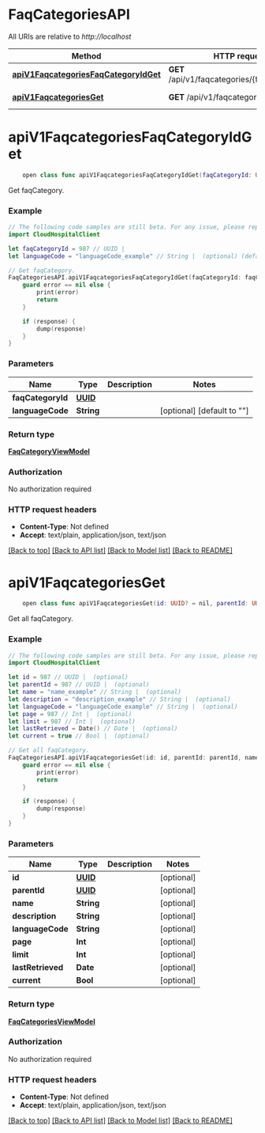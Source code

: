 # FaqCategoriesAPI

All URIs are relative to *http://localhost*

Method | HTTP request | Description
------------- | ------------- | -------------
[**apiV1FaqcategoriesFaqCategoryIdGet**](FaqCategoriesAPI.md#apiv1faqcategoriesfaqcategoryidget) | **GET** /api/v1/faqcategories/{faqCategoryId} | Get faqCategory.
[**apiV1FaqcategoriesGet**](FaqCategoriesAPI.md#apiv1faqcategoriesget) | **GET** /api/v1/faqcategories | Get all faqCategory.


# **apiV1FaqcategoriesFaqCategoryIdGet**
```swift
    open class func apiV1FaqcategoriesFaqCategoryIdGet(faqCategoryId: UUID, languageCode: String? = nil, completion: @escaping (_ data: FaqCategoryViewModel?, _ error: Error?) -> Void)
```

Get faqCategory.

### Example 
```swift
// The following code samples are still beta. For any issue, please report via http://github.com/OpenAPITools/openapi-generator/issues/new
import CloudHospitalClient

let faqCategoryId = 987 // UUID | 
let languageCode = "languageCode_example" // String |  (optional) (default to "")

// Get faqCategory.
FaqCategoriesAPI.apiV1FaqcategoriesFaqCategoryIdGet(faqCategoryId: faqCategoryId, languageCode: languageCode) { (response, error) in
    guard error == nil else {
        print(error)
        return
    }

    if (response) {
        dump(response)
    }
}
```

### Parameters

Name | Type | Description  | Notes
------------- | ------------- | ------------- | -------------
 **faqCategoryId** | [**UUID**](.md) |  | 
 **languageCode** | **String** |  | [optional] [default to &quot;&quot;]

### Return type

[**FaqCategoryViewModel**](FaqCategoryViewModel.md)

### Authorization

No authorization required

### HTTP request headers

 - **Content-Type**: Not defined
 - **Accept**: text/plain, application/json, text/json

[[Back to top]](#) [[Back to API list]](../README.md#documentation-for-api-endpoints) [[Back to Model list]](../README.md#documentation-for-models) [[Back to README]](../README.md)

# **apiV1FaqcategoriesGet**
```swift
    open class func apiV1FaqcategoriesGet(id: UUID? = nil, parentId: UUID? = nil, name: String? = nil, description: String? = nil, languageCode: String? = nil, page: Int? = nil, limit: Int? = nil, lastRetrieved: Date? = nil, current: Bool? = nil, completion: @escaping (_ data: FaqCategoriesViewModel?, _ error: Error?) -> Void)
```

Get all faqCategory.

### Example 
```swift
// The following code samples are still beta. For any issue, please report via http://github.com/OpenAPITools/openapi-generator/issues/new
import CloudHospitalClient

let id = 987 // UUID |  (optional)
let parentId = 987 // UUID |  (optional)
let name = "name_example" // String |  (optional)
let description = "description_example" // String |  (optional)
let languageCode = "languageCode_example" // String |  (optional)
let page = 987 // Int |  (optional)
let limit = 987 // Int |  (optional)
let lastRetrieved = Date() // Date |  (optional)
let current = true // Bool |  (optional)

// Get all faqCategory.
FaqCategoriesAPI.apiV1FaqcategoriesGet(id: id, parentId: parentId, name: name, description: description, languageCode: languageCode, page: page, limit: limit, lastRetrieved: lastRetrieved, current: current) { (response, error) in
    guard error == nil else {
        print(error)
        return
    }

    if (response) {
        dump(response)
    }
}
```

### Parameters

Name | Type | Description  | Notes
------------- | ------------- | ------------- | -------------
 **id** | [**UUID**](.md) |  | [optional] 
 **parentId** | [**UUID**](.md) |  | [optional] 
 **name** | **String** |  | [optional] 
 **description** | **String** |  | [optional] 
 **languageCode** | **String** |  | [optional] 
 **page** | **Int** |  | [optional] 
 **limit** | **Int** |  | [optional] 
 **lastRetrieved** | **Date** |  | [optional] 
 **current** | **Bool** |  | [optional] 

### Return type

[**FaqCategoriesViewModel**](FaqCategoriesViewModel.md)

### Authorization

No authorization required

### HTTP request headers

 - **Content-Type**: Not defined
 - **Accept**: text/plain, application/json, text/json

[[Back to top]](#) [[Back to API list]](../README.md#documentation-for-api-endpoints) [[Back to Model list]](../README.md#documentation-for-models) [[Back to README]](../README.md)

